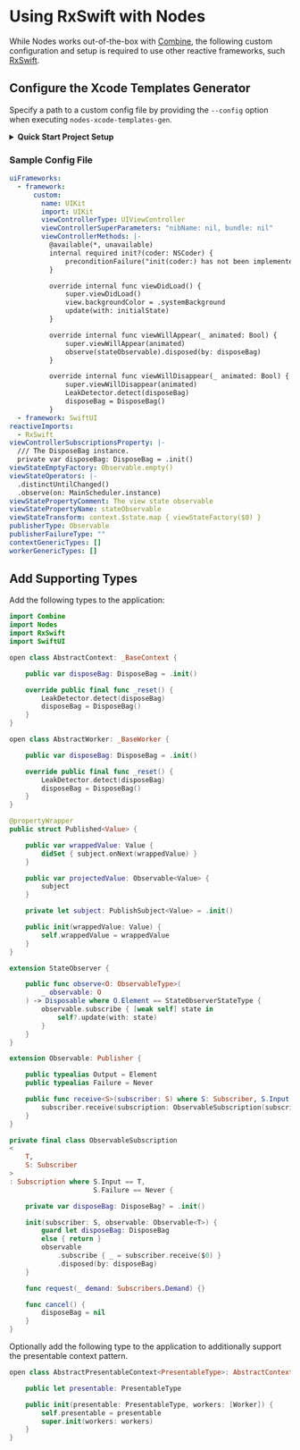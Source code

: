 # Using RxSwift with Nodes

While Nodes works out-of-the-box with [Combine](https://developer.apple.com/documentation/combine), the following custom configuration and setup is required to use other reactive frameworks, such [RxSwift](https://github.com/ReactiveX/RxSwift).

## Configure the Xcode Templates Generator

Specify a path to a custom config file by providing the `--config` option when executing `nodes-xcode-templates-gen`.

<details>

<summary><strong>Quick Start Project Setup</strong></summary>

<br>

If utilizing the [quick start project setup](https://github.com/TinderApp/Nodes#quick-start), the path can be set in the `project.yml` file:

```
swift run --skip-build -- nodes-xcode-templates-gen --id "RxSwift" --config "nodes.yml"
```

> TIP: The provided `id` value is used to uniquely identify different sets of templates within the new file dialog in Xcode.

The script that creates the presets in the quick start project should use the same config file:

```
swift run --skip-build -- nodes-code-gen --preset "$PRESET" --author "$AUTHOR" --path "$1" --config "nodes.yml"
```

</details>

### Sample Config File

```yaml
uiFrameworks:
  - framework:
      custom:
        name: UIKit
        import: UIKit
        viewControllerType: UIViewController
        viewControllerSuperParameters: "nibName: nil, bundle: nil"
        viewControllerMethods: |-
          @available(*, unavailable)
          internal required init?(coder: NSCoder) {
              preconditionFailure("init(coder:) has not been implemented")
          }

          override internal func viewDidLoad() {
              super.viewDidLoad()
              view.backgroundColor = .systemBackground
              update(with: initialState)
          }

          override internal func viewWillAppear(_ animated: Bool) {
              super.viewWillAppear(animated)
              observe(stateObservable).disposed(by: disposeBag)
          }

          override internal func viewWillDisappear(_ animated: Bool) {
              super.viewWillDisappear(animated)
              LeakDetector.detect(disposeBag)
              disposeBag = DisposeBag()
          }
  - framework: SwiftUI
reactiveImports:
  - RxSwift
viewControllerSubscriptionsProperty: |-
  /// The DisposeBag instance.
  private var disposeBag: DisposeBag = .init()
viewStateEmptyFactory: Observable.empty()
viewStateOperators: |-
  .distinctUntilChanged()
  .observe(on: MainScheduler.instance)
viewStatePropertyComment: The view state observable
viewStatePropertyName: stateObservable
viewStateTransform: context.$state.map { viewStateFactory($0) }
publisherType: Observable
publisherFailureType: ""
contextGenericTypes: []
workerGenericTypes: []
```

## Add Supporting Types

Add the following types to the application:

```swift
import Combine
import Nodes
import RxSwift
import SwiftUI

open class AbstractContext: _BaseContext {

    public var disposeBag: DisposeBag = .init()

    override public final func _reset() {
        LeakDetector.detect(disposeBag)
        disposeBag = DisposeBag()
    }
}

open class AbstractWorker: _BaseWorker {

    public var disposeBag: DisposeBag = .init()

    override public final func _reset() {
        LeakDetector.detect(disposeBag)
        disposeBag = DisposeBag()
    }
}

@propertyWrapper
public struct Published<Value> {

    public var wrappedValue: Value {
        didSet { subject.onNext(wrappedValue) }
    }

    public var projectedValue: Observable<Value> {
        subject
    }

    private let subject: PublishSubject<Value> = .init()

    public init(wrappedValue: Value) {
        self.wrappedValue = wrappedValue
    }
}

extension StateObserver {

    public func observe<O: ObservableType>(
        _ observable: O
    ) -> Disposable where O.Element == StateObserverStateType {
        observable.subscribe { [weak self] state in
            self?.update(with: state)
        }
    }
}

extension Observable: Publisher {

    public typealias Output = Element
    public typealias Failure = Never

    public func receive<S>(subscriber: S) where S: Subscriber, S.Input == Element, S.Failure == Never {
        subscriber.receive(subscription: ObservableSubscription(subscriber: subscriber, observable: self))
    }
}

private final class ObservableSubscription
<
    T,
    S: Subscriber
>
: Subscription where S.Input == T,
                     S.Failure == Never {

    private var disposeBag: DisposeBag? = .init()

    init(subscriber: S, observable: Observable<T>) {
        guard let disposeBag: DisposeBag
        else { return }
        observable
            .subscribe { _ = subscriber.receive($0) }
            .disposed(by: disposeBag)
    }

    func request(_ demand: Subscribers.Demand) {}

    func cancel() {
        disposeBag = nil
    }
}
```

Optionally add the following type to the application to additionally support the presentable context pattern.

```swift
open class AbstractPresentableContext<PresentableType>: AbstractContext {

    public let presentable: PresentableType

    public init(presentable: PresentableType, workers: [Worker]) {
        self.presentable = presentable
        super.init(workers: workers)
    }
}
```
